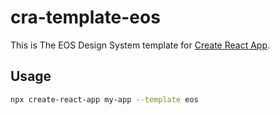 # cra-template-eos

This is The EOS Design System template for [Create React App](https://github.com/facebook/create-react-app).

## Usage

```sh
npx create-react-app my-app --template eos
```
